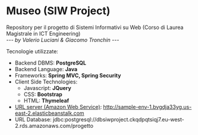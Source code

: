 Museo (SIW Project)
=======================
Repository per il progetto di Sistemi Informativi su Web
(Corso di Laurea Magistrale in ICT Engineering)<br/>
<i>--- by Valerio Luciani & Giacomo Tronchin ---</i>

Tecnologie utilizzate:
- Backend DBMS: <b>PostgreSQL</b>
- Backend Language: <b>Java</b>
- Frameworks: <b>Spring MVC, Spring Security</b>
- Client Side Technologies:
	<ul>
		<li>Javascript: <b>JQuery</b></li>
		<li>CSS: <b>Bootstrap</b></li>
		<li>HTML: <b>Thymeleaf</b></li>
	</ul>
- [URL server (Amazon Web Service)](52.14.177.148): http://sample-env-1.bvgdja33yg.us-east-2.elasticbeanstalk.com
- URL Database:	jdbc:postgresql://dbsiwproject.ckqdpqtsiqj7.eu-west-2.rds.amazonaws.com/progetto
